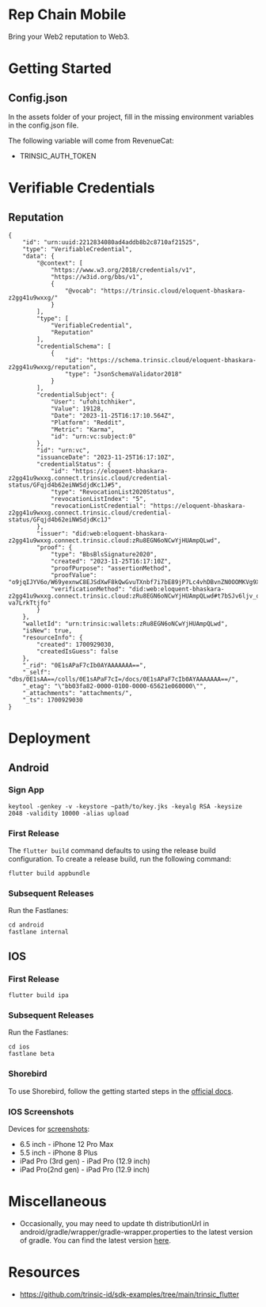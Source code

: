 # Rep Chain Mobile

Bring your Web2 reputation to Web3.

# Getting Started

## Config.json

In the assets folder of your project, fill in the missing environment variables in the config.json file.

The following variable will come from RevenueCat:

- TRINSIC_AUTH_TOKEN

# Verifiable Credentials

## Reputation

```agsl
{
    "id": "urn:uuid:2212834080ad4addb8b2c8710af21525",
    "type": "VerifiableCredential",
    "data": {
        "@context": [
            "https://www.w3.org/2018/credentials/v1",
            "https://w3id.org/bbs/v1",
            {
                "@vocab": "https://trinsic.cloud/eloquent-bhaskara-z2gg41u9wxxg/"
            }
        ],
        "type": [
            "VerifiableCredential",
            "Reputation"
        ],
        "credentialSchema": [
            {
                "id": "https://schema.trinsic.cloud/eloquent-bhaskara-z2gg41u9wxxg/reputation",
                "type": "JsonSchemaValidator2018"
            }
        ],
        "credentialSubject": {
            "User": "ufohitchhiker",
            "Value": 19128,
            "Date": "2023-11-25T16:17:10.564Z",
            "Platform": "Reddit",
            "Metric": "Karma",
            "id": "urn:vc:subject:0"
        },
        "id": "urn:vc",
        "issuanceDate": "2023-11-25T16:17:10Z",
        "credentialStatus": {
            "id": "https://eloquent-bhaskara-z2gg41u9wxxg.connect.trinsic.cloud/credential-status/GFqjd4b62eiNWSdjdKc1J#5",
            "type": "RevocationList2020Status",
            "revocationListIndex": "5",
            "revocationListCredential": "https://eloquent-bhaskara-z2gg41u9wxxg.connect.trinsic.cloud/credential-status/GFqjd4b62eiNWSdjdKc1J"
        },
        "issuer": "did:web:eloquent-bhaskara-z2gg41u9wxxg.connect.trinsic.cloud:zRu8EGN6oNCwYjHUAmpQLwd",
        "proof": {
            "type": "BbsBlsSignature2020",
            "created": "2023-11-25T16:17:10Z",
            "proofPurpose": "assertionMethod",
            "proofValue": "o9jqIJYV6o/W69yexnwC8EJSdXwF8kQwGvuTXnbf7i7bE89jP7Lc4vhDBvnZN0OOMKVg9X44OT7IyqxonIH7xLuNJjBkG7KYma9urLMBCo4x5JoTWPaG1p7URXapIpy1ng+avITVXJin9XQoxPxyNA==",
            "verificationMethod": "did:web:eloquent-bhaskara-z2gg41u9wxxg.connect.trinsic.cloud:zRu8EGN6oNCwYjHUAmpQLwd#t7bSJv6ljv_o1d8sWeWx4u3Qgnj_Qug-va7LrkTtjfo"
        }
    },
    "walletId": "urn:trinsic:wallets:zRu8EGN6oNCwYjHUAmpQLwd",
    "isNew": true,
    "resourceInfo": {
        "created": 1700929030,
        "createdIsGuess": false
    },
    "_rid": "0E1sAPaF7cIb0AYAAAAAAA==",
    "_self": "dbs/0E1sAA==/colls/0E1sAPaF7cI=/docs/0E1sAPaF7cIb0AYAAAAAAA==/",
    "_etag": "\"bb03fa82-0000-0100-0000-65621e060000\"",
    "_attachments": "attachments/",
    "_ts": 1700929030
}
```

# Deployment

## Android

### Sign App
```agsl
keytool -genkey -v -keystore ~path/to/key.jks -keyalg RSA -keysize 2048 -validity 10000 -alias upload
```

### First Release
The `flutter build` command defaults to using the release build configuration. To create a release build, run the following command:
```agsl
flutter build appbundle
```

### Subsequent Releases
Run the Fastlanes:
```agsl
cd android
fastlane internal
```

## IOS

### First Release
```agsl
flutter build ipa
```

### Subsequent Releases
Run the Fastlanes:
```agsl
cd ios
fastlane beta
```

### Shorebird

To use Shorebird, follow
the getting started steps in the [official docs](https://docs.shorebird.dev/).

### IOS Screenshots

Devices for [screenshots](https://stackoverflow.com/questions/53297870/wrong-screenshot-size-in-xcode-10-using-simulator):

- 6.5 inch - iPhone 12 Pro Max
- 5.5 inch - iPhone 8 Plus
- iPad Pro (3rd gen) - iPad Pro (12.9 inch)
- iPad Pro(2nd gen) - iPad Pro (12.9 inch)

# Miscellaneous

- Occasionally, you may need to update th distributionUrl in android/gradle/wrapper/gradle-wrapper.properties to the latest version of gradle. You can
  find the latest version [here](https://services.gradle.org/distributions/).

# Resources 
- https://github.com/trinsic-id/sdk-examples/tree/main/trinsic_flutter